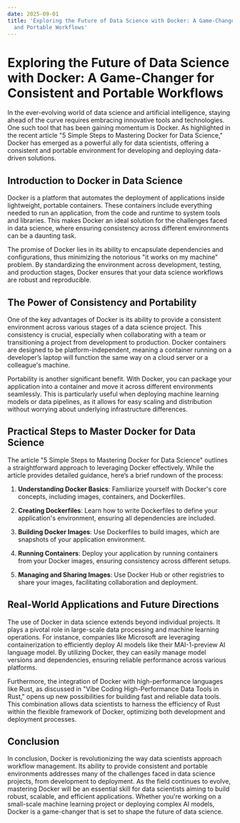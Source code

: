 ```yaml
---
date: 2025-09-01
title: 'Exploring the Future of Data Science with Docker: A Game-Changer for Consistent
  and Portable Workflows'
---
```


# Exploring the Future of Data Science with Docker: A Game-Changer for Consistent and Portable Workflows

In the ever-evolving world of data science and artificial intelligence, staying ahead of the curve requires embracing innovative tools and technologies. One such tool that has been gaining momentum is Docker. As highlighted in the recent article "5 Simple Steps to Mastering Docker for Data Science," Docker has emerged as a powerful ally for data scientists, offering a consistent and portable environment for developing and deploying data-driven solutions.

## Introduction to Docker in Data Science

<!-- more -->
Docker is a platform that automates the deployment of applications inside lightweight, portable containers. These containers include everything needed to run an application, from the code and runtime to system tools and libraries. This makes Docker an ideal solution for the challenges faced in data science, where ensuring consistency across different environments can be a daunting task.

The promise of Docker lies in its ability to encapsulate dependencies and configurations, thus minimizing the notorious "it works on my machine" problem. By standardizing the environment across development, testing, and production stages, Docker ensures that your data science workflows are robust and reproducible.

## The Power of Consistency and Portability

One of the key advantages of Docker is its ability to provide a consistent environment across various stages of a data science project. This consistency is crucial, especially when collaborating with a team or transitioning a project from development to production. Docker containers are designed to be platform-independent, meaning a container running on a developer’s laptop will function the same way on a cloud server or a colleague's machine.

Portability is another significant benefit. With Docker, you can package your application into a container and move it across different environments seamlessly. This is particularly useful when deploying machine learning models or data pipelines, as it allows for easy scaling and distribution without worrying about underlying infrastructure differences.

## Practical Steps to Master Docker for Data Science

The article "5 Simple Steps to Mastering Docker for Data Science" outlines a straightforward approach to leveraging Docker effectively. While the article provides detailed guidance, here’s a brief rundown of the process:

1. **Understanding Docker Basics**: Familiarize yourself with Docker's core concepts, including images, containers, and Dockerfiles.
   
2. **Creating Dockerfiles**: Learn how to write Dockerfiles to define your application's environment, ensuring all dependencies are included.

3. **Building Docker Images**: Use Dockerfiles to build images, which are snapshots of your application environment.

4. **Running Containers**: Deploy your application by running containers from your Docker images, ensuring consistency across different setups.

5. **Managing and Sharing Images**: Use Docker Hub or other registries to share your images, facilitating collaboration and deployment.

## Real-World Applications and Future Directions

The use of Docker in data science extends beyond individual projects. It plays a pivotal role in large-scale data processing and machine learning operations. For instance, companies like Microsoft are leveraging containerization to efficiently deploy AI models like their MAI-1-preview AI language model. By utilizing Docker, they can easily manage model versions and dependencies, ensuring reliable performance across various platforms.

Furthermore, the integration of Docker with high-performance languages like Rust, as discussed in "Vibe Coding High-Performance Data Tools in Rust," opens up new possibilities for building fast and reliable data tools. This combination allows data scientists to harness the efficiency of Rust within the flexible framework of Docker, optimizing both development and deployment processes.

## Conclusion

In conclusion, Docker is revolutionizing the way data scientists approach workflow management. Its ability to provide consistent and portable environments addresses many of the challenges faced in data science projects, from development to deployment. As the field continues to evolve, mastering Docker will be an essential skill for data scientists aiming to build robust, scalable, and efficient applications. Whether you're working on a small-scale machine learning project or deploying complex AI models, Docker is a game-changer that is set to shape the future of data science.